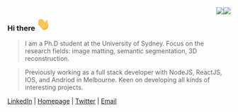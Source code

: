 <img align="right" src="https://github-readme-stats.vercel.app/api?username=JizhiziLi&show_icons=true&hide=contribs,issues" />

<img align="right" src="https://github-readme-stats-taupe-two.vercel.app/api/wakatime?username=jizhizili&custom_title=Weekly%20Development%20Breakdown&line_height=17" />

### Hi there <img  src="src/wave.gif" width="30" height="30"/>

<!-- 👋 -->

> <p align='left'>I am a Ph.D student at the University of Sydney. Focus on the research fields: image matting, semantic segmentation, 3D reconstruction.</p>

> <p align='left'>Previously working as a full stack developer with NodeJS, ReactJS, IOS, and Andriod in Melbourne. Keen on developing all kinds of interesting projects.</p>


<p align="left">
  <a href="https://www.linkedin.com/in/jizhizi-li-a49a3b101/">LinkedIn</a> |
  <a href="https://jizhizili.github.io/homepage/">Homepage</a> |
  <a href="https://twitter.com/Jizhizi_Li">Twitter</a> |
  <a href="mailto: jizhizili@gmail.com">Email</a> 
</p>




